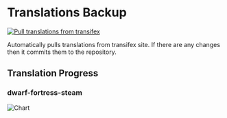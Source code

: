 # Translations Backup

[![Pull translations from transifex](https://github.com/dfint/translations-backup/actions/workflows/pull-translations.yml/badge.svg)](https://github.com/dfint/translations-backup/actions/workflows/pull-translations.yml)

Automatically pulls translations from transifex site. If there are any changes then it commits them to the repository.

## Translation Progress

### dwarf-fortress-steam

![Chart](https://quickchart.io/chart/render/sf-b0807a1f-895f-4725-8673-1f6e4d4ecd79)
<!--
### dwarf-fortress

![Chart](https://quickchart.io/chart/render/sf-1801dc98-1ff6-4cc0-aff5-dc94b357ee92)
-->